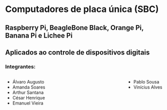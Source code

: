 <!-- _class: lead -->

# Computadores de placa única (SBC)  
## Raspberry Pi, BeagleBone Black, Orange Pi, Banana Pi e Lichee Pi  
## Aplicados ao controle de dispositivos digitais

### Integrantes:
<div style="display: flex; justify-content: space-between;">
  <ul>
    <li>Álvaro Augusto</li>
    <li>Amanda Soares</li>
    <li>Arthur Santana</li>
    <li>César Henrique</li>
    <li>Emanuel Vieira</li>
  </ul>
  <ul>
    <li>Pablo Sousa</li>
    <li>Vinícius Alves</li>
  </ul>
</div>
